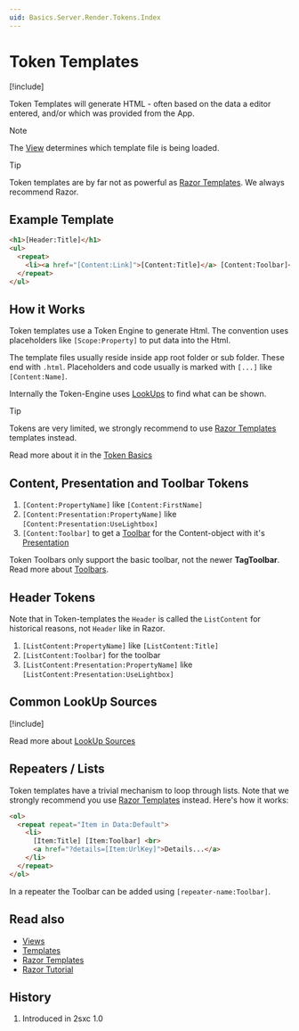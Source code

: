 ```yaml
---
uid: Basics.Server.Render.Tokens.Index
---
```

# Token Templates

[!include[](~/pages/basics/stack/_shared-float-summary.md)]
<style>.context-box-summary .process-razor { visibility: visible; } </style>

Token Templates will generate HTML - often based on the data a editor entered, and/or which was provided from the App.

> [!NOTE]
> The [View](xref:Basics.App.Views.Index) determines which template file is being loaded. 

> [!TIP]
> Token templates are by far not as powerful as [Razor Templates](xref:NetCode.Razor.Index). We always recommend Razor. 

## Example Template

```html
<h1>[Header:Title]</h1>
<ul>
  <repeat>
    <li><a href="[Content:Link]">[Content:Title]</a> [Content:Toolbar]</li>
  </repeat>
</ul>
```

## How it Works

Token templates use a Token Engine to generate Html. The convention uses placeholders like `[Scope:Property]` to put data into the Html. 

The template files usually reside inside app root folder or sub folder. These end with `.html`. 
Placeholders and code usually is marked with `[...]` like `[Content:Name]`.

Internally the Token-Engine uses [LookUps](xref:Abyss.Parts.LookUp.Index) to find what can be shown. 

> [!TIP]
> Tokens are very limited, we strongly recommend to use [Razor Templates](xref:Basics.Server.Render.Razor.Index) templates instead. 

Read more about it in the [Token Basics](https://2sxc.org/en/learn/token-templates-and-views)

## Content, Presentation and Toolbar Tokens

1. `[Content:PropertyName]` like `[Content:FirstName]`
1. `[Content:Presentation:PropertyName]` like `[Content:Presentation:UseLightbox]`
1. `[Content:Toolbar]` to get a [Toolbar](xref:NetCode.Razor.Edit.Toolbar) for the Content-object with it's [Presentation](xref:Basics.Content.Presentation)

Token Toolbars only support the basic toolbar, not the newer **TagToolbar**. Read more about [Toolbars](xref:NetCode.Razor.Edit.Toolbar).

## Header Tokens

Note that in Token-templates the `Header` is called the `ListContent` for historical reasons, not `Header` like in Razor.

1. `[ListContent:PropertyName]` like `[ListContent:Title]`  
1. `[ListContent:Toolbar]` for the toolbar
1. `[ListContent:Presentation:PropertyName]` like `[ListContent:Presentation:UseLightbox]`  

## Common LookUp Sources

[!include[](~/pages/abyss/parts/look-up/_include-common-sources.md)]

Read more about [LookUp Sources](xref:Abyss.Parts.LookUp.Sources)

## Repeaters / Lists

Token templates have a trivial mechanism to loop through lists. Note that we strongly recommend you use [Razor Templates](xref:Basics.Server.Render.Razor.Index) instead. Here's how it works:

```html
<ol>
  <repeat repeat="Item in Data:Default">
    <li>
      [Item:Title] [Item:Toolbar] <br>
      <a href="?details=[Item:UrlKey]">Details...</a>
    </li>
  </repeat>
</ol>
```

In a repeater the Toolbar can be added using `[repeater-name:Toolbar]`.

## Read also

* [Views](xref:Basics.App.Views.Index)
* [Templates](xref:Basics.App.Templates)
* [Razor Templates](xref:NetCode.Razor.Index)
* [Razor Tutorial](https://2sxc.org/dnn-tutorials/en/razor)

## History

1. Introduced in 2sxc 1.0